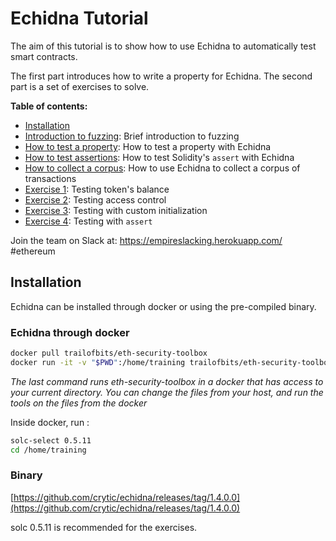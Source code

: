 # Echidna Tutorial

The aim of this tutorial is to show how to use Echidna to automatically test smart contracts.

The first part introduces how to write a property for Echidna.
The second part is a set of exercises to solve.

**Table of contents:**

- [Installation](#installation)
- [Introduction to fuzzing](./fuzzing-introduction.md): Brief introduction to fuzzing
- [How to test a property](./how-to-test-a-property.md): How to test a property with Echidna
- [How to test assertions](./assertion-checking.md): How to test Solidity's `assert` with Echidna
- [How to collect a corpus](./collecting-a-corpus.md): How to use Echidna to collect a corpus of transactions
- [Exercise 1](./Exercise-1.md): Testing token's balance
- [Exercise 2](./Exercise-2.md): Testing access control
- [Exercise 3](./Exercise-3.md): Testing with custom initialization
- [Exercise 4](./Exercise-4.md): Testing with `assert`

Join the team on Slack at: https://empireslacking.herokuapp.com/ #ethereum

## Installation

Echidna can be installed through docker or using the pre-compiled binary.

### Echidna through docker

```bash
docker pull trailofbits/eth-security-toolbox
docker run -it -v "$PWD":/home/training trailofbits/eth-security-toolbox
```

*The last command runs eth-security-toolbox in a docker that has access to your current directory. You can change the files from your host, and run the tools on the files from the docker*

Inside docker, run :

```bash
solc-select 0.5.11
cd /home/training
```

### Binary

[https://github.com/crytic/echidna/releases/tag/1.4.0.0](https://github.com/crytic/echidna/releases/tag/1.4.0.0)

solc 0.5.11 is recommended for the exercises.
